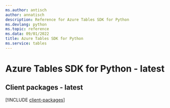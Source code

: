 ```yaml
---
ms.author: antisch
author: annatisch
description: Reference for Azure Tables SDK for Python
ms.devlang: python
ms.topic: reference
ms.data: 09/01/2022
title: Azure Tables SDK for Python
ms.service: tables
---
```

# Azure Tables SDK for Python - latest

## Client packages - latest
[!INCLUDE [client-packages](tables-client-index.md)]